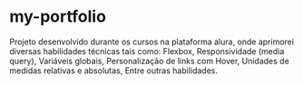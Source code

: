 # my-portfolio
Projeto desenvolvido durante os cursos na plataforma alura, onde aprimorei diversas habilidades técnicas tais como:
Flexbox,
Responsividade (media query),
Variáveis globais,
Personalização de links com Hover,
Unidades de medidas relativas e absolutas,
Entre outras habilidades.
